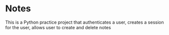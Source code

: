 # Notes
This is a Python practice project that authenticates a user, creates a session for the user, allows user to create and delete notes
